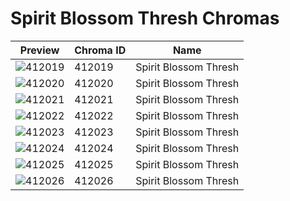 # Spirit Blossom Thresh Chromas

| Preview | Chroma ID | Name |
|---------|-----------|------|
| ![412019](https://raw.communitydragon.org/latest/plugins/rcp-be-lol-game-data/global/default/v1/champion-chroma-images/412/412019.png) | 412019 | Spirit Blossom Thresh |
| ![412020](https://raw.communitydragon.org/latest/plugins/rcp-be-lol-game-data/global/default/v1/champion-chroma-images/412/412020.png) | 412020 | Spirit Blossom Thresh |
| ![412021](https://raw.communitydragon.org/latest/plugins/rcp-be-lol-game-data/global/default/v1/champion-chroma-images/412/412021.png) | 412021 | Spirit Blossom Thresh |
| ![412022](https://raw.communitydragon.org/latest/plugins/rcp-be-lol-game-data/global/default/v1/champion-chroma-images/412/412022.png) | 412022 | Spirit Blossom Thresh |
| ![412023](https://raw.communitydragon.org/latest/plugins/rcp-be-lol-game-data/global/default/v1/champion-chroma-images/412/412023.png) | 412023 | Spirit Blossom Thresh |
| ![412024](https://raw.communitydragon.org/latest/plugins/rcp-be-lol-game-data/global/default/v1/champion-chroma-images/412/412024.png) | 412024 | Spirit Blossom Thresh |
| ![412025](https://raw.communitydragon.org/latest/plugins/rcp-be-lol-game-data/global/default/v1/champion-chroma-images/412/412025.png) | 412025 | Spirit Blossom Thresh |
| ![412026](https://raw.communitydragon.org/latest/plugins/rcp-be-lol-game-data/global/default/v1/champion-chroma-images/412/412026.png) | 412026 | Spirit Blossom Thresh |